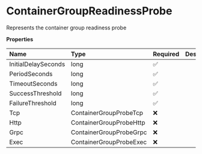 # ContainerGroupReadinessProbe

Represents the container group readiness probe

**Properties**

| Name                | Type                    | Required | Description |
| :------------------ | :---------------------- | :------- | :---------- |
| InitialDelaySeconds | long                    | ✅       |             |
| PeriodSeconds       | long                    | ✅       |             |
| TimeoutSeconds      | long                    | ✅       |             |
| SuccessThreshold    | long                    | ✅       |             |
| FailureThreshold    | long                    | ✅       |             |
| Tcp                 | ContainerGroupProbeTcp  | ❌       |             |
| Http                | ContainerGroupProbeHttp | ❌       |             |
| Grpc                | ContainerGroupProbeGrpc | ❌       |             |
| Exec                | ContainerGroupProbeExec | ❌       |             |
